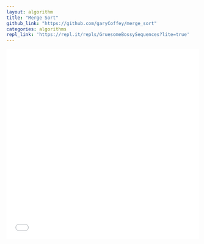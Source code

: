 ```yaml
---
layout: algorithm
title: "Merge Sort"
github_link: "https://github.com/garyCoffey/merge_sort"
categories: algorithms
repl_link: 'https://repl.it/repls/GruesomeBossySequences?lite=true'
---
```


<iframe frameborder="0" width="100%" height="500px" src="{{page.repl_link}}"></iframe>
